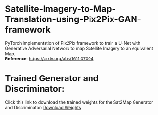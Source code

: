 # Satellite-Imagery-to-Map-Translation-using-Pix2Pix-GAN-framework
PyTorch Implementation of Pix2Pix framework to train a U-Net with Generative Adversarial Network to map Satellite Imagery to an equivalent Map.<br>
<b>Reference</b>: https://arxiv.org/abs/1611.07004

# Trained Generator and Discriminator:<br>
Click this link to download the trained weights for the Sat2Map Generator and Discriminator: [Download Weights](https://drive.google.com/file/d/1vvv2dXL98_M4SrjUgGps2vt1FzGRKH7B/view?usp=sharing)
